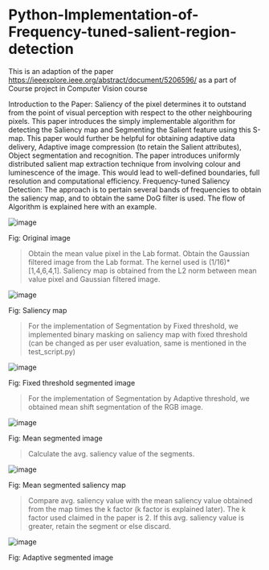 # Python-Implementation-of-Frequency-tuned-salient-region-detection
This is an adaption of the paper https://ieeexplore.ieee.org/abstract/document/5206596/ as a part of Course project in Computer Vision course

Introduction to the Paper:
Saliency of the pixel determines it to outstand from the point of visual perception with respect to the other neighbouring pixels. This paper introduces the simply implementable algorithm for detecting the Saliency map and Segmenting the Salient feature using this S-map. This paper would further be helpful for obtaining adaptive data delivery, Adaptive image compression (to retain the Salient attributes), Object segmentation and recognition.
The paper introduces uniformly distributed salient map extraction technique from involving colour and luminescence of the image. This would lead to well-defined boundaries, full resolution and computational efficiency.
Frequency-tuned Saliency Detection:
The approach is to pertain several bands of frequencies to obtain the saliency map, and to obtain the same DoG filter is used. The flow of Algorithm is explained here with an example.

![image](https://user-images.githubusercontent.com/58003228/230462806-49636390-8a18-421a-88a9-62a3b6c2b401.png)

Fig: Original image

> Obtain the mean value pixel in the Lab format.
> Obtain the Gaussian filtered image from the Lab format. The kernel used is (1/16)*[1,4,6,4,1].
> Saliency map is obtained from the L2 norm between mean value pixel and Gaussian filtered image.

![image](https://user-images.githubusercontent.com/58003228/230463223-9037633e-6831-4fff-949f-85f85f3cc949.png)

Fig: Saliency map

> For the implementation of  Segmentation by Fixed threshold, we implemented  binary masking on saliency map with fixed threshold (can be changed as per user evaluation, same is mentioned in the test_script.py)

![image](https://user-images.githubusercontent.com/58003228/230463380-f01bbe75-05b4-4f3c-8355-442e617c743c.png)

Fig: Fixed threshold segmented image

> For the implementation of Segmentation by Adaptive threshold, we obtained mean shift segmentation of the RGB image.

![image](https://user-images.githubusercontent.com/58003228/230463487-19af455d-c2b7-41ef-8cc4-867caf347102.png)

Fig: Mean segmented image

> Calculate the avg. saliency value of the segments.

![image](https://user-images.githubusercontent.com/58003228/230463581-47395f1a-c023-463b-ad87-4fdfa908cce3.png)

Fig: Mean segmented saliency map

> Compare avg. saliency value with the mean saliency value obtained from the map times the k factor (k factor is explained later). The k factor used claimed in the paper is 2. If this avg. saliency value is greater, retain the segment or else discard.

![image](https://user-images.githubusercontent.com/58003228/230463649-901cc389-bf94-431b-92b8-8f16fa30e5c1.png)

Fig: Adaptive segmented image
